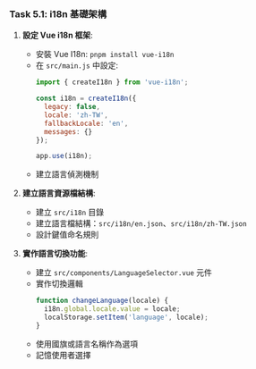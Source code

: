 ### Task 5.1: i18n 基礎架構

1. **設定 Vue i18n 框架**:
   - 安裝 Vue I18n: `pnpm install vue-i18n`
   - 在 `src/main.js` 中設定:
     ```javascript
     import { createI18n } from 'vue-i18n';
     
     const i18n = createI18n({
       legacy: false,
       locale: 'zh-TW',
       fallbackLocale: 'en',
       messages: {}
     });
     
     app.use(i18n);
     ```
   - 建立語言偵測機制

2. **建立語言資源檔結構**:
   - 建立 `src/i18n` 目錄
   - 建立語言檔結構：`src/i18n/en.json`、`src/i18n/zh-TW.json`
   - 設計鍵值命名規則

3. **實作語言切換功能**:
   - 建立 `src/components/LanguageSelector.vue` 元件
   - 實作切換邏輯
     ```javascript
     function changeLanguage(locale) {
       i18n.global.locale.value = locale;
       localStorage.setItem('language', locale);
     }
     ```
   - 使用國旗或語言名稱作為選項
   - 記憶使用者選擇
